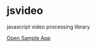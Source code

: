 jsvideo
=======

javascript video processing library


<a href="http://ljv5555.github.io/jsvideo" target="_blank">Open Sample App</a>

